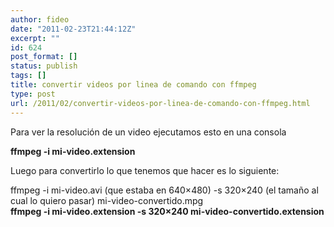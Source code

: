 ```yaml
---
author: fideo
date: "2011-02-23T21:44:12Z"
excerpt: ""
id: 624
post_format: []
status: publish
tags: []
title: convertir videos por linea de comando con ffmpeg
type: post
url: /2011/02/convertir-videos-por-linea-de-comando-con-ffmpeg.html
---
```

Para ver la resolución de un video ejecutamos esto en una consola

**ffmpeg -i mi-video.extension**

Luego para convertirlo lo que tenemos que hacer es lo siguiente:

ffmpeg -i mi-video.avi (que estaba en 640×480) -s 320×240 (el tamaño al cual lo quiero pasar) mi-video-convertido.mpg  
**ffmpeg -i mi-video.extension -s 320×240 mi-video-convertido.extension**
